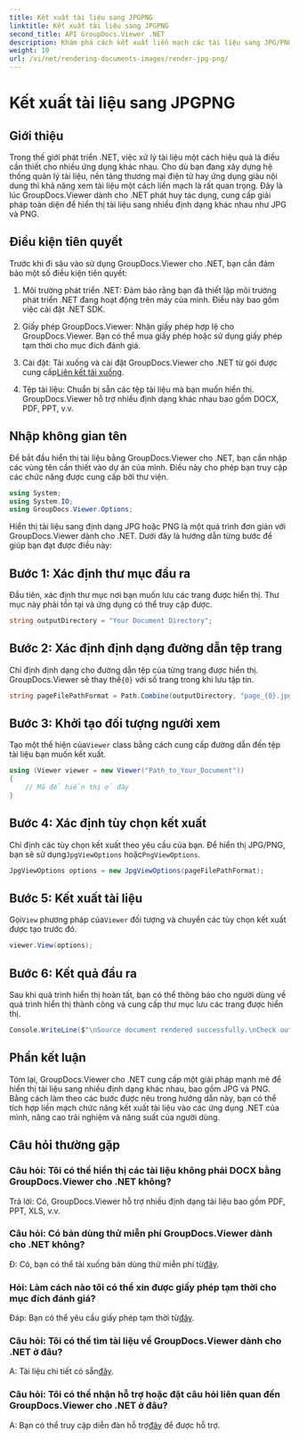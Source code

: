 ```yaml
---
title: Kết xuất tài liệu sang JPGPNG
linktitle: Kết xuất tài liệu sang JPGPNG
second_title: API GroupDocs.Viewer .NET
description: Khám phá cách kết xuất liền mạch các tài liệu sang JPG/PNG trong .NET bằng GroupDocs.Viewer để nâng cao trải nghiệm và năng suất của người dùng.
weight: 10
url: /vi/net/rendering-documents-images/render-jpg-png/
---
```


# Kết xuất tài liệu sang JPGPNG

## Giới thiệu

Trong thế giới phát triển .NET, việc xử lý tài liệu một cách hiệu quả là điều cần thiết cho nhiều ứng dụng khác nhau. Cho dù bạn đang xây dựng hệ thống quản lý tài liệu, nền tảng thương mại điện tử hay ứng dụng giàu nội dung thì khả năng xem tài liệu một cách liền mạch là rất quan trọng. Đây là lúc GroupDocs.Viewer dành cho .NET phát huy tác dụng, cung cấp giải pháp toàn diện để hiển thị tài liệu sang nhiều định dạng khác nhau như JPG và PNG.

## Điều kiện tiên quyết

Trước khi đi sâu vào sử dụng GroupDocs.Viewer cho .NET, bạn cần đảm bảo một số điều kiện tiên quyết:

1. Môi trường phát triển .NET: Đảm bảo rằng bạn đã thiết lập môi trường phát triển .NET đang hoạt động trên máy của mình. Điều này bao gồm việc cài đặt .NET SDK.

2. Giấy phép GroupDocs.Viewer: Nhận giấy phép hợp lệ cho GroupDocs.Viewer. Bạn có thể mua giấy phép hoặc sử dụng giấy phép tạm thời cho mục đích đánh giá.

3.  Cài đặt: Tải xuống và cài đặt GroupDocs.Viewer cho .NET từ gói được cung cấp[Liên kết tải xuống](https://releases.groupdocs.com/viewer/net/).

4. Tệp tài liệu: Chuẩn bị sẵn các tệp tài liệu mà bạn muốn hiển thị. GroupDocs.Viewer hỗ trợ nhiều định dạng khác nhau bao gồm DOCX, PDF, PPT, v.v.

## Nhập không gian tên

Để bắt đầu hiển thị tài liệu bằng GroupDocs.Viewer cho .NET, bạn cần nhập các vùng tên cần thiết vào dự án của mình. Điều này cho phép bạn truy cập các chức năng được cung cấp bởi thư viện.

```csharp
using System;
using System.IO;
using GroupDocs.Viewer.Options;
```

Hiển thị tài liệu sang định dạng JPG hoặc PNG là một quá trình đơn giản với GroupDocs.Viewer dành cho .NET. Dưới đây là hướng dẫn từng bước để giúp bạn đạt được điều này:

## Bước 1: Xác định thư mục đầu ra

Đầu tiên, xác định thư mục nơi bạn muốn lưu các trang được hiển thị. Thư mục này phải tồn tại và ứng dụng có thể truy cập được.

```csharp
string outputDirectory = "Your Document Directory";
```

## Bước 2: Xác định định dạng đường dẫn tệp trang

 Chỉ định định dạng cho đường dẫn tệp của từng trang được hiển thị. GroupDocs.Viewer sẽ thay thế`{0}` với số trang trong khi lưu tập tin.

```csharp
string pageFilePathFormat = Path.Combine(outputDirectory, "page_{0}.jpg");
```

## Bước 3: Khởi tạo đối tượng người xem

 Tạo một thể hiện của`Viewer` class bằng cách cung cấp đường dẫn đến tệp tài liệu bạn muốn kết xuất.

```csharp
using (Viewer viewer = new Viewer("Path_to_Your_Document"))
{
    // Mã để hiển thị ở đây
}
```

## Bước 4: Xác định tùy chọn kết xuất

Chỉ định các tùy chọn kết xuất theo yêu cầu của bạn. Để hiển thị JPG/PNG, bạn sẽ sử dụng`JpgViewOptions` hoặc`PngViewOptions`.

```csharp
JpgViewOptions options = new JpgViewOptions(pageFilePathFormat);
```

## Bước 5: Kết xuất tài liệu

 Gọi`View` phương pháp của`Viewer` đối tượng và chuyển các tùy chọn kết xuất được tạo trước đó.

```csharp
viewer.View(options);
```

## Bước 6: Kết quả đầu ra

Sau khi quá trình hiển thị hoàn tất, bạn có thể thông báo cho người dùng về quá trình hiển thị thành công và cung cấp thư mục lưu các trang được hiển thị.

```csharp
Console.WriteLine($"\nSource document rendered successfully.\nCheck output in {outputDirectory}.");
```

## Phần kết luận

Tóm lại, GroupDocs.Viewer cho .NET cung cấp một giải pháp mạnh mẽ để hiển thị tài liệu sang nhiều định dạng khác nhau, bao gồm JPG và PNG. Bằng cách làm theo các bước được nêu trong hướng dẫn này, bạn có thể tích hợp liền mạch chức năng kết xuất tài liệu vào các ứng dụng .NET của mình, nâng cao trải nghiệm và năng suất của người dùng.

## Câu hỏi thường gặp

### Câu hỏi: Tôi có thể hiển thị các tài liệu không phải DOCX bằng GroupDocs.Viewer cho .NET không?

Trả lời: Có, GroupDocs.Viewer hỗ trợ nhiều định dạng tài liệu bao gồm PDF, PPT, XLS, v.v.

### Câu hỏi: Có bản dùng thử miễn phí GroupDocs.Viewer dành cho .NET không?

 Đ: Có, bạn có thể tải xuống bản dùng thử miễn phí từ[đây](https://releases.groupdocs.com/).

### Hỏi: Làm cách nào tôi có thể xin được giấy phép tạm thời cho mục đích đánh giá?

Đáp: Bạn có thể yêu cầu giấy phép tạm thời từ[đây](https://purchase.groupdocs.com/temporary-license/).

### Câu hỏi: Tôi có thể tìm tài liệu về GroupDocs.Viewer dành cho .NET ở đâu?

 A: Tài liệu chi tiết có sẵn[đây](https://tutorials.groupdocs.com/viewer/net/).

### Câu hỏi: Tôi có thể nhận hỗ trợ hoặc đặt câu hỏi liên quan đến GroupDocs.Viewer cho .NET ở đâu?

 A: Bạn có thể truy cập diễn đàn hỗ trợ[đây](https://forum.groupdocs.com/c/viewer/9) để được hỗ trợ.